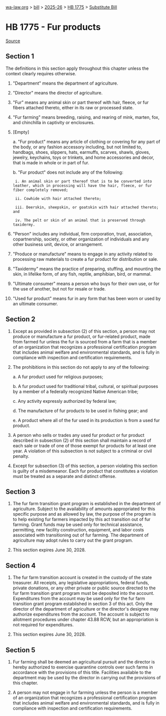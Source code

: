 [wa-law.org](/) > [bill](/bill/) > [2025-26](/bill/2025-26/) > [HB 1775](/bill/2025-26/hb/1775/) > [Substitute Bill](/bill/2025-26/hb/1775/S/)

# HB 1775 - Fur products

[Source](http://lawfilesext.leg.wa.gov/biennium/2025-26/Pdf/Bills/House%20Bills/1775-S.pdf)

## Section 1
The definitions in this section apply throughout this chapter unless the context clearly requires otherwise.

1. "Department" means the department of agriculture.

2. "Director" means the director of agriculture.

3. "Fur" means any animal skin or part thereof with hair, fleece, or fur fibers attached thereto, either in its raw or processed state.

4. "Fur farming" means breeding, raising, and rearing of mink, marten, fox, and chinchilla in captivity or enclosures.

5. [Empty]

    a. "Fur product" means any article of clothing or covering for any part of the body, or any fashion accessory including, but not limited to, handbags, shoes, slippers, hats, earmuffs, scarves, shawls, gloves, jewelry, keychains, toys or trinkets, and home accessories and decor, that is made in whole or in part of fur.

    b. "Fur product" does not include any of the following:

        i. An animal skin or part thereof that is to be converted into leather, which in processing will have the hair, fleece, or fur fiber completely removed;

        ii. Cowhide with hair attached thereto;

        iii. Deerskin, sheepskin, or goatskin with hair attached thereto; and

        iv. The pelt or skin of an animal that is preserved through taxidermy.

6. "Person" includes any individual, firm corporation, trust, association, copartnership, society, or other organization of individuals and any other business unit, device, or arrangement.

7. "Produce or manufacture" means to engage in any activity related to processing raw materials to create a fur product for distribution or sale.

8. "Taxidermy" means the practice of preparing, stuffing, and mounting the skin, in lifelike form, of any fish, reptile, amphibian, bird, or mammal.

9. "Ultimate consumer" means a person who buys for their own use, or for the use of another, but not for resale or trade.

10. "Used fur product" means fur in any form that has been worn or used by an ultimate consumer.

## Section 2
1. Except as provided in subsection (2) of this section, a person may not produce or manufacture a fur product, or fur-related product, made from farmed fur unless the fur is sourced from a farm that is a member of an organization that recognizes a professional certification program that includes animal welfare and environmental standards, and is fully in compliance with inspection and certification requirements.

2. The prohibitions in this section do not apply to any of the following:

    a. A fur product used for religious purposes;

    b. A fur product used for traditional tribal, cultural, or spiritual purposes by a member of a federally recognized Native American tribe;

    c. Any activity expressly authorized by federal law;

    d. The manufacture of fur products to be used in fishing gear; and

    e. A product where all of the fur used in its production is from a used fur product.

3. A person who sells or trades any used fur product or fur product described in subsection (2) of this section shall maintain a record of each sale or trade of one of those exempt fur products for at least one year. A violation of this subsection is not subject to a criminal or civil penalty.

4. Except for subsection (3) of this section, a person violating this section is guilty of a misdemeanor. Each fur product that constitutes a violation must be treated as a separate and distinct offense.

## Section 3
1. The fur farm transition grant program is established in the department of agriculture. Subject to the availability of amounts appropriated for this specific purpose and as allowed by law, the purpose of the program is to help existing fur farmers impacted by this act transition out of fur farming. Grant funds may be used only for technical assistance, permitting, new facility construction, equipment, and labor costs associated with transitioning out of fur farming. The department of agriculture may adopt rules to carry out the grant program.

2. This section expires June 30, 2028.

## Section 4
1. The fur farm transition account is created in the custody of the state treasurer. All receipts, any legislative appropriations, federal funds, private donations, or any other private or public source directed to the fur farm transition grant program must be deposited into the account. Expenditures from the account may be used only for the fur farm transition grant program established in section 3 of this act. Only the director of the department of agriculture or the director's designee may authorize expenditures from the account. The account is subject to allotment procedures under chapter 43.88 RCW, but an appropriation is not required for expenditures.

2. This section expires June 30, 2028.

## Section 5
1. Fur farming shall be deemed an agricultural pursuit and the director is hereby authorized to exercise quarantine controls over such farms in accordance with the provisions of this title. Facilities available to the department may be used by the director in carrying out the provisions of this chapter.

2. A person may not engage in fur farming unless the person is a member of an organization that recognizes a professional certification program that includes animal welfare and environmental standards, and is fully in compliance with inspection and certification requirements.
